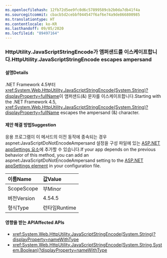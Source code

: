```yaml
---
ms.openlocfilehash: 12fb72d5ee9fc0d6c57899589cb2b0da7db41f4a
ms.sourcegitcommit: cbacb5d2cebbf044547f6af6e74a9de866800985
ms.translationtype: HT
ms.contentlocale: ko-KR
ms.lasthandoff: 09/05/2020
ms.locfileid: "89497164"
---
```

### <a name="httputilityjavascriptstringencode-escapes-ampersand"></a><span data-ttu-id="a4bf3-101">HttpUtility.JavaScriptStringEncode가 앰퍼샌드를 이스케이프합니다.</span><span class="sxs-lookup"><span data-stu-id="a4bf3-101">HttpUtility.JavaScriptStringEncode escapes ampersand</span></span>

#### <a name="details"></a><span data-ttu-id="a4bf3-102">설명</span><span class="sxs-lookup"><span data-stu-id="a4bf3-102">Details</span></span>

<span data-ttu-id="a4bf3-103">.NET Framework 4.5부터 <xref:System.Web.HttpUtility.JavaScriptStringEncode(System.String)?displayProperty=fullName>이 앰퍼샌드(&amp;) 문자를 이스케이프합니다.</span><span class="sxs-lookup"><span data-stu-id="a4bf3-103">Starting with the .NET Framework 4.5, <xref:System.Web.HttpUtility.JavaScriptStringEncode(System.String)?displayProperty=fullName> escapes the ampersand (&amp;) character.</span></span>

#### <a name="suggestion"></a><span data-ttu-id="a4bf3-104">제안 해결 방법</span><span class="sxs-lookup"><span data-stu-id="a4bf3-104">Suggestion</span></span>

<span data-ttu-id="a4bf3-105">응용 프로그램이 이 메서드의 이전 동작에 종속되는 경우 aspnet:JavaScriptDoNotEncodeAmpersand 설정을 구성 파일에 있는 [ASP.NET appSettings 요소](https://docs.microsoft.com/previous-versions/aspnet/hh975440(v=vs.120))에 추가할 수 있습니다.</span><span class="sxs-lookup"><span data-stu-id="a4bf3-105">If your app depends on the previous behavior of this method, you can add an aspnet:JavaScriptDoNotEncodeAmpersand setting to the [ASP.NET appSettings element](https://docs.microsoft.com/previous-versions/aspnet/hh975440(v=vs.120)) in your configuration file.</span></span>

| <span data-ttu-id="a4bf3-106">이름</span><span class="sxs-lookup"><span data-stu-id="a4bf3-106">Name</span></span>    | <span data-ttu-id="a4bf3-107">값</span><span class="sxs-lookup"><span data-stu-id="a4bf3-107">Value</span></span>       |
|:--------|:------------|
| <span data-ttu-id="a4bf3-108">Scope</span><span class="sxs-lookup"><span data-stu-id="a4bf3-108">Scope</span></span>   |<span data-ttu-id="a4bf3-109">부</span><span class="sxs-lookup"><span data-stu-id="a4bf3-109">Minor</span></span>|
|<span data-ttu-id="a4bf3-110">버전</span><span class="sxs-lookup"><span data-stu-id="a4bf3-110">Version</span></span>|<span data-ttu-id="a4bf3-111">4.5</span><span class="sxs-lookup"><span data-stu-id="a4bf3-111">4.5</span></span>|
|<span data-ttu-id="a4bf3-112">형식</span><span class="sxs-lookup"><span data-stu-id="a4bf3-112">Type</span></span>|<span data-ttu-id="a4bf3-113">런타임</span><span class="sxs-lookup"><span data-stu-id="a4bf3-113">Runtime</span></span>|

#### <a name="affected-apis"></a><span data-ttu-id="a4bf3-114">영향을 받는 API</span><span class="sxs-lookup"><span data-stu-id="a4bf3-114">Affected APIs</span></span>

- <xref:System.Web.HttpUtility.JavaScriptStringEncode(System.String)?displayProperty=nameWithType>
- <xref:System.Web.HttpUtility.JavaScriptStringEncode(System.String,System.Boolean)?displayProperty=nameWithType>

<!--

#### Affected APIs

- `M:System.Web.HttpUtility.JavaScriptStringEncode(System.String)`
- `M:System.Web.HttpUtility.JavaScriptStringEncode(System.String,System.Boolean)`

-->
